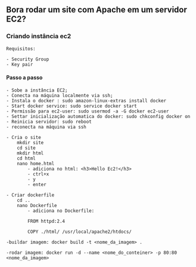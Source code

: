## Bora rodar um site com Apache em um servidor EC2?

### Criando instância ec2

    Requisitos:

    - Security Group
    - Key pair

#### Passo a passo

    - Sobe a instância EC2;
    - Conecta na máquina localmente via ssh;
    - Instala o docker : sudo amazon-linux-extras install docker
    - Start docker service: sudo service docker start
    - Permissão para ec2-user: sudo usermod -a -G docker ec2-user
    - Settar inicialização automatica do docker: sudo chkconfig docker on
    - Reinicia servidor: sudo reboot
    - reconecta na máquina via ssh

    - Cria o site
        mkdir site
        cd site
        mkdir html
        cd html
        nano home.html
            - adiciona no html: <h3>Hello Ec2!</h3>
            - ctrl+x
            - y
            - enter

    - Criar dockerfile
        cd ..
        nano Dockerfile
            - adiciona no Dockerfile:

            FROM httpd:2.4

            COPY ./html/ /usr/local/apache2/htdocs/

    -buildar imagem: docker build -t <nome_da_imagem> .

    -rodar imagem: docker run -d --name <nome_do_conteiner> -p 80:80 <nome_da_imagem>

